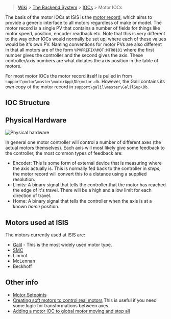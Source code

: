 > [Wiki](Home) > [The Backend System](The-Backend-System) > [IOCs](IOCs) > Motor IOCs

The basis of the motor IOCs at ISIS is the [motor record](http://www.aps.anl.gov/bcda/synApps/motor/), which aims to provide a generic interface to all motors regardless of make or model. The motor record is a single PV that contains a number of fields for things like motor speed, position, encoder readback etc. Note that this is very different to the way other IOCs would normally be set up, where each of these values would be it's own PV. Naming conventions for motor PVs are also different in that all motors are of the form `%PVPREFIX%MOT:MTR0101` where the first number gives the controller and the second gives the axis. These controller/axis numbers are what dictates the axis position in the table of motors.

For most motor IOCs the motor record itself is pulled in from `support\motor\master\motorApp\Db\motor.db`. However, the Galil contains its own copy of the motor record in `support\galil\master\GalilSup\Db`.

## IOC Structure

## Physical Hardware

![Physical hardware](motors/hardware_structure.png)

In general one motor controller will control a number of different axes (the actual motors themselves). Each axis will most likely give some feedback to the controller, the most common types of feedback are:
* Encoder: This is some form of external device that is measuring where the axis actually is. This is normally fed back to the controller in _steps_, the motor record will convert this to a distance using a supplied resolution.
* Limits: A binary signal that tells the controller that the motor has reached the edge of it's travel. There will be a high and a low limit for each direction of travel.
* Home: A binary signal that tells the controller when the axis is at a known _home_ position.

## Motors used at ISIS
The motors currently used at ISIS are:
* [Galil](Galil) - This is the most widely used motor type.
* [SMC](SMC)
* Linmot
* McLennan
* Beckhoff

## Other info

* [Motor Setpoints](Motor-SetPoints)
* [Creating soft motors to control real motors](Creating-soft-motors-to-control-real-motors) This is useful if you need some logic for transformations between axes.
* [Adding a motor IOC to global motor moving and stop all](Adding-motor-IOC-to-global-motor-moving-and-stop-all)